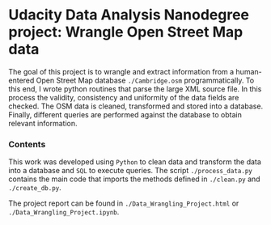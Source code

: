 # Udacity Data Analysis Nanodegree project: Wrangle Open Street Map data

The goal of this project is to wrangle and extract information from a human-entered Open Street Map database `./Cambridge.osm` programmatically.
To this end, I wrote python routines that parse the large XML source file. 
In this process the validity, consistency and uniformity of the data fields are checked. 
The OSM data is cleaned, transformed and stored into a database. 
Finally, different queries are performed against the database to obtain relevant information.

### Contents

This work was developed using `Python` to clean data and transform the data into a database and `SQL` to execute queries.
The script `./process_data.py` contains the main code that imports the methods defined in 
`./clean.py` and `./create_db.py`.

The project report can be found in `./Data_Wrangling_Project.html` or `./Data_Wrangling_Project.ipynb`. 






